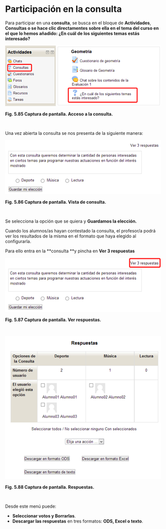 
# Participación en la consulta

Para participar en una **consulta**, se busca en el bloque de **Actividades**, **Consultas **o se hace clic directamentes sobre ella en el tema del curso en el que lo hemos añadido:** ¿En cuál de los siguientes temas estás interesado?**


![](img/consulta-acceso.png)

**Fig. 5.85 Captura de pantalla. Acceso a la consulta.**

 

Una vez abierta la consulta se nos presenta de la siguiente manera:


![](img/consulta-votar.png)

**Fig. 5.86 Captura de pantalla. Vista de consulta.**

 

Se selecciona la opción que se quiera y **Guardamos la elección.**

Cuando los alumnos/as hayan contestado la consulta, el profesor/a podrá ver los resultados de la misma en el formato que haya elegido al configurarla.

Para ello entra en la **consulta **y pincha en **Ver 3 respuestas**


![](img/consulta-votar-ver.png)

**Fig. 5.87 Captura de pantalla. Ver respuestas.**

 


![](img/consulta-ver_resultados.png)

**Fig. 5.88 Captura de pantalla. Respuestas.**

 

Desde este menú puede:

- **Seleccionar votos y Borrarlas**.
- **Descargar las respuestas** en tres formatos: **ODS, Excel o texto**.
